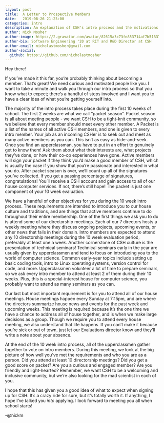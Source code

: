 ```yaml
---
layout: post
title:  A Letter to Prospective Members
date:   2019-08-26 21:25:00
categories: intro
description: An explanation of CSH's intro process and the motivations behind it.
author: Nick Mosher
author-image: https://2.gravatar.com/avatar/82615a3c73fe853714af7b51337a4fac?s=400
author-bio: Software Engineering '20 at RIT and R&D Director at CSH
author-email: nicholastmosher@gmail.com
author-social:
  github: https://github.com/nicholastmosher
---
```


Hey there!

If you’ve made it this far, you’re probably thinking about becoming a member.
That’s great! We need curious and motivated people like you. I want to take a
minute and walk you through our intro process so that you know what to expect;
there’s a handful of steps involved and I want you to have a clear idea of
what you’re getting yourself into.

The majority of the intro process takes place during the first 10 weeks of
school. The first 2 weeks are what we call “packet season”. Packet season is
all about meeting people - we want CSH to be a tight-knit community, so we
believe that every member should meet every other member. A Packet is a list
of the names of all active CSH members, and one is given to every intro member.
Your job as an incoming CSHer is to seek out and meet as many active members
as you can. This isn’t as easy as hide-and-seek. Once you find an upperclassman,
you have to put in an effort to genuinely get to know them! Ask them about what
their interests are, what projects they’ve done, or how their co-op experiences
have gone. Active members will sign your packet if they think you’d make a good
member of CSH, which is usually the case if you show that you’re passionate and
interested in what you do. After packet season is over, we’ll count up all of
the signatures you’ve collected. If you get a passing percentage of signatures,
congratulations! You’ll receive a CSH account and gain access to all of our
house computer services. If not, there’s still hope! The packet is just one
component of your 10 week evaluation.

We have a handful of other objectives for you during the 10 week intro process.
These requirements are intended to introduce you to our house culture and
traditions, and are things that active members continue to do throughout their
entire membership. One of the first things we ask you to do is attend some of
our directorship meetings. Each of our 7 directors hosts a weekly meeting where
they discuss ongoing projects, upcoming events, or other news that falls in
their domain. Intro members are expected to attend any 10 directorship meetings
during the 10 week evaluation period, preferably at least one a week. Another
cornerstone of CSH culture is the presentation of technical seminars! Technical
seminars early in the year are usually given by upperclassmen and tend to focus
on introducing you to the world of computer science. Common early-year topics
include setting up basic coding tools, intro to Linux operating systems,
version control for code, and more. Upperclassmen volunteer a lot of time to
prepare seminars, so we ask every intro member to attend at least 2 of them
during their 10 weeks. Plus, this is a special-interest house for computer
science, you probably want to attend as many seminars as you can.

Our last but most important requirement is for you to attend all of our house
meetings. House meetings happen every Sunday at 7:15pm, and are where the
directors summarize house news and events for the past week and upcoming weeks.
This meeting is required because it’s the one time we have a chance to address
all of house together, and is when we make large decisions as a group. Though
we require you to attend every house meeting, we also understand that life
happens. If you can’t make it because you’re sick or out of town, just let
our Evaluations director know and they’ll write a note about your absence.

At the end of the 10 week intro process, all of the upperclassmen gather
together to vote on intro members. During this meeting, we look at the big
picture of how well you’ve met the requirements and who you are as a person.
Did you attend at least 10 directorship meetings? Did you get a good score on
packet? Are you a curious and engaged member? Are you friendly and
light-hearted? Remember, we want CSH to be a welcoming and inclusive
community, but we’re also looking for the mad scientist in each of you.

I hope that this has given you a good idea of what to expect when signing up
for CSH. It’s a crazy ride for sure, but it’s totally worth it. If anything,
I hope I’ve talked you _into_ applying. I look forward to meeting you all when
school starts!

-@nickm
